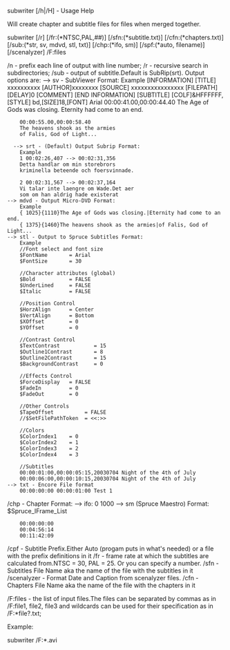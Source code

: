  subwriter [/h|/H] - Usage Help

 Will create chapter and subtitle files for files when merged together.

 subwriter [/r] [/fr:(*NTSC,PAL,##)] [/sfn:(*subtitle.txt)]
           [/cfn:(*chapters.txt)] [/sub:(*str, sv, mdvd, stl, txt)]
[/chp:(*ifo, sm)]
[/spf:(*auto, filename)]
[/scenalyzer]
           /F:files

 /n - prefix each line of output with line number;
 /r - recursive search in subdirectories;
 /sub - output of subtitle.Default is SubRip(srt).  Output options are:
    --> sv - SubViewer Format:
        Example
        [INFORMATION]
        [TITLE] xxxxxxxxxx
        [AUTHOR]xxxxxxxx
        [SOURCE] xxxxxxxxxxxxxxxx
        [FILEPATH]
        [DELAY]0 
        [COMMENT]
[END INFORMATION]
[SUBTITLE]
[COLF]&HFFFFFF,[STYLE]
bd,[SIZE]18,[FONT]
Arial 
        00:00:41.00,00:00:44.40 
        The Age of Gods was closing.
        Eternity had come to an end.

        00:00:55.00,00:00:58.40 
        The heavens shook as the armies
        of Falis, God of Light...
     
	  --> srt - (Default) Output Subrip Format:
        Example
        1 00:02:26,407 --> 00:02:31,356 
        Detta handlar om min storebrors
        kriminella beteende och foersvinnade.
 
        2 00:02:31,567 --> 00:02:37,164 
        Vi talar inte laengre om Wade.Det aer
        som om han aldrig hade existerat
    --> mdvd - Output Micro-DVD Format:
        Example
        { 1025}{1110}The Age of Gods was closing.|Eternity had come to an end.
        { 1375}{1460}The heavens shook as the armies|of Falis, God of Light...
    --> stl - Output to Spruce Subtitles Format:
        Example
        //Font select and font size
        $FontName       = Arial
        $FontSize       = 30
        
        //Character attributes (global)
        $Bold           = FALSE
        $UnderLined     = FALSE
        $Italic         = FALSE
        
        //Position Control
        $HorzAlign      = Center
        $VertAlign      = Bottom
        $XOffset        = 0
        $YOffset        = 0
        
        //Contrast Control
        $TextContrast           = 15
        $Outline1Contrast       = 8
        $Outline2Contrast       = 15
        $BackgroundContrast     = 0
        
        //Effects Control
        $ForceDisplay   = FALSE
        $FadeIn         = 0
        $FadeOut        = 0
        
        //Other Controls
        $TapeOffset          = FALSE
        //$SetFilePathToken  = <<:>>
        
        //Colors
        $ColorIndex1    = 0
        $ColorIndex2    = 1
        $ColorIndex3    = 2
        $ColorIndex4    = 3
        
        //Subtitles
        00:00:01:00,00:00:05:15,20030704 Night of the 4th of July
        00:00:06:00,00:00:10:15,20030704 Night of the 4th of July
    --> txt - Encore File format
        00:00:00:00 00:00:01:00 Test 1
 /chp - Chapter Format:
    --> ifo:
        0
        1000
    --> sm (Spruce Maestro) Format:
        $Spruce_IFrame_List

        00:00:00:00
        00:04:56:14
        00:11:42:09
 /cpf - Subtitle Prefix.Either Auto (progam puts in what's needed) or a file with the prefix
        definitions in it
 /fr - frame rate at which the subtitles are calculated from.NTSC = 30, PAL = 25.
       Or you can specify a number.
 /sfn - Subtitles File Name aka the name of the file with the subtitles in it
 /scenalyzer - Format Date and Caption from scenalyzer files.
 /cfn - Chapters File Name aka the name of the file with the chapters in it

 /F:files - the list of input files.The files can be separated by commas as in /F:file1, file2, file3
and wildcards can be used for their specification as in /F:*file?.txt;

Example:

 subwriter /F:*.avi
